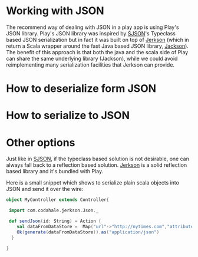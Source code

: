 # Working with JSON

The recommend way of dealing with JSON in a play app is using Play's JSON library. Play's JSON library was inspired by [SJSON](https://github.com/debasishg/sjson)'s Typeclass based JSON serialization but in fact it was built on top of [Jerkson](https://github.com/codahale/jerkson/) (which in return a Scala wrapper around the fast Java based JSON library, [Jackson](http://jackson.codehaus.org/)). The benefit of this approach is that both the java and the scala side of Play can share the same underlying library (Jackson), while we could avoid reimplementing many serialization facilities that Jerkson can provide.

# How to deserialize form JSON 

# How to serialize to JSON

# Other options

Just like in [SJSON](https://github.com/debasishg/sjson), if the typeclass based solution is not desirable, one can always fall back to a reflection based solution. [Jerkson](https://github.com/codahale/jerkson/) is a solid reflection based library and it's bundled with Play. 

Here is a small snippet which shows to serialize plain scala objects into JSON and send it over the wire:
```scala
object MyController extends Controller{

 import com.codahale.jerkson.Json._

 def sendJson(id: String) = Action {
    val dataFromDataStore =  Map("url"->"http://nytimes.com","attributes"-> Map("name"->"nytimes", "country"->"US","id"->25), "links"->List("http://link1","http://link2")
    Ok(generate(dataFromDataStore)).as("application/json")
  }

}
```
